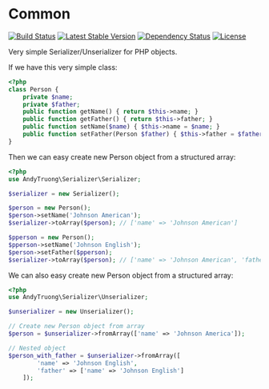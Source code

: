 Common
======

[![Build Status](https://api.travis-ci.org/andytruong/serializer.svg?branch=v0.1)](https://travis-ci.org/andytruong/serializer) [![Latest Stable Version](https://poser.pugx.org/andytruong/serializer/v/stable.png)](https://packagist.org/packages/andytruong/serializer) [![Dependency Status](https://www.versioneye.com/php/andytruong:serializer/2.3.0/badge.svg)](https://www.versioneye.com/php/andytruong:serializer/2.3.0) [![License](https://poser.pugx.org/andytruong/serializer/license.png)](https://packagist.org/packages/andytruong/serializer)

Very simple Serializer/Unserializer for PHP objects.

If we have this very simple class:

```php
<?php
class Person {
    private $name;
    private $father;
    public function getName() { return $this->name; }
    public function getFather() { return $this->father; }
    public function setName($name) { $this->name = $name; }
    public function setFather(Person $father) { $this->father = $father; }
}
```

Then we can easy create new Person object from a structured array:

```php
<?php
use AndyTruong\Serializer\Serializer;

$serializer = new Serializer();

$person = new Person();
$person->setName('Johnson American');
$serializer->toArray($person); // ['name' => 'Johnson American']

$pperson = new Person();
$pperson->setName('Johnson English');
$person->setFather($pperson);
$serializer->toArray($person); // ['name' => 'Johnson American', 'father' => ['name' => 'Johnson English']]
```

We can also easy create new Person object from a structured array:

```php
<?php
use AndyTruong\Serializer\Unserializer;

$unserializer = new Unserializer();

// Create new Person object from array
$person = $unserializer->fromArray(['name' => 'Johnson America']);

// Nested object
$person_with_father = $unserializer->fromArray([
        'name' => 'Johnson English',
        'father' => ['name' => 'Johnson English']
    ]);
```
